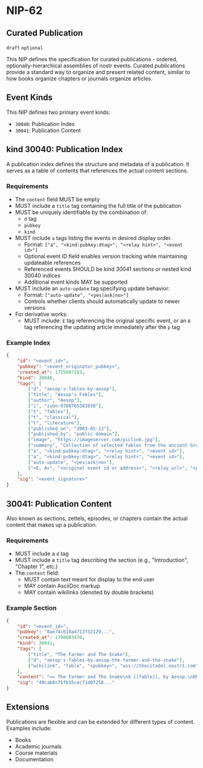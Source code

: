NIP-62
======

Curated Publication
----------

`draft` `optional`

This NIP defines the specification for curated publications - ordered, optionally-hierarchical assemblies of nostr events. Curated publications provide a standard way to organize and present related content, similar to how books organize chapters or journals organize articles.

## Event Kinds

This NIP defines two primary event kinds:

- `30040`: Publication Index
- `30041`: Publication Content

## kind 30040: Publication Index

A publication index defines the structure and metadata of a publication. It serves as a table of contents that references the actual content sections.

### Requirements

- The `content` field MUST be empty
- MUST include a `title` tag containing the full title of the publication
- MUST be uniquely identifiable by the combination of:
  - `d` tag
  - `pubkey`
  - `kind`
- MUST include `a` tags listing the events in desired display order.
  - Format: `["a", "<kind:pubkey:dtag>", "<relay hint>", "<event id>"]`
  - Optional event ID field enables version tracking while maintaining updateable references
  - Referenced events SHOULD be kind 30041 sections or nested kind 30040 indices
  - Additional event kinds MAY be supported
- MUST include an `auto-update` tag specifying update behavior:
  - Format: `["auto-update", "<yes|ask|no>"]`
  - Controls whether clients should automatically update to newer versions
- For derivative works:
  - MUST include: `E` tag referencing the original specific event, or an `A` tag referencing the updating article immediately after the `p` tag

### Example Index

```json
{
    "id": "<event_id>",
    "pubkey": "<event_originator_pubkey>",
    "created_at": 1725087283,
    "kind": 30040,
    "tags": [
        ["d", "aesop's-fables-by-aesop"],
        ["title", "Aesop's Fables"],
        ["author", "Aesop"],
        ["i", "isbn:9780765382030"],
        ["t", "fables"],
        ["t", "classical"],
        ["t", "literature"],
        ["published_on", "2003-05-13"],
        ["published_by", "public domain"],
        ["image", "https://imageserver.com/piclink.jpg"],
        ["summary", "Collection of selected fables from the ancient Greek philosopher, known as Aesop."],
        ["a", "<kind:pubkey:dtag>", "<relay hint>", "<event id>"],
        ["a", "<kind:pubkey:dtag>", "<relay hint>", "<event id>"],
        ["auto-update", "<yes|ask|no>"],
        ["<E, A>", "<original event id or address>", "<relay_url>", "<pubkey>"]
    ],
    "sig": "<event_signature>"
}
```

## 30041: Publication Content

Also known as sections, zettels, episodes, or chapters contain the actual content that makes up a publication.

### Requirements

- MUST include a `d` tag
- MUST include a `title` tag describing the section (e.g., "Introduction", "Chapter 1", etc.)
- The `content` field:
  - MUST contain text meant for display to the end user
  - MAY contain AsciiDoc markup
  - MAY contain wikilinks (denoted by double brackets)

### Example Section

```json
{
    "id": "<event_id>",
    "pubkey": "8ae74c618a4713f32129...",
    "created_at": 1708083476,
    "kind": 30041,
    "tags": [
        ["title", "The Farmer and The Snake"],
        ["d", "aesop's-fables-by-aesop-the-farmer-and-the-snake"],
        ["wikilink", "fable", "<pubkey>", "wss://thecitadel.nostr1.com", "<event id>"]
    ],
    "content": "== The Farmer and The Snake\nA [[fable]], by Aesop.\nONE WINTER a Farmer found a Snake stiff and frozen with cold. He had compassion on it, and taking it up, placed it in his bosom. The Snake was quickly revived by the warmth, and resuming its natural instincts, bit its benefactor, inflicting on him a mortal wound. 'Oh,' cried the Farmer with his last breath, 'I am rightly served for pitying a scoundrel.'\nThe greatest kindness will not bind the ungrateful.",
    "sig": "49cab8c75fb35cec71d07258..."
}
```

## Extensions

Publications are flexible and can be extended for different types of content. Examples include:

- Books
- Academic journals
- Course materials
- Documentation

